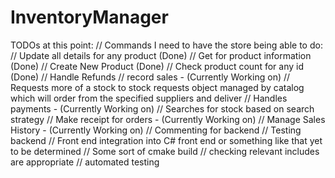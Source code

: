 # InventoryManager


TODOs at this point:
    // Commands I need to have the store being able to do:
        // Update all details for any product (Done)
        // Get for product information (Done)
        // Create New Product (Done)
        // Check product count for any id (Done)
        // Handle Refunds
        // record sales - (Currently Working on)
        // Requests more of a stock to stock requests object managed by catalog which will order from the specified suppliers and deliver
        // Handles payments - (Currently Working on)
        // Searches for stock based on search strategy
        // Make receipt for orders - (Currently Working on)
        // Manage Sales History - (Currently Working on)
        // Commenting for backend
        // Testing backend
    // Front end integration into C# front end or something like that yet to be determined
    // Some sort of cmake build
    // checking relevant includes are appropriate
    // automated testing